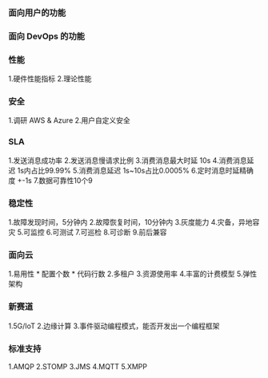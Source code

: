 ### 面向用户的功能

### 面向 DevOps 的功能
    
### 性能
1.硬件性能指标
2.理论性能
    
### 安全
1.调研 AWS & Azure
2.用户自定义安全
    
### SLA
1.发送消息成功率
2.发送消息慢请求比例
3.消费消息最大时延 10s
4.消费消息延迟   1s内占比99.99%
5.消费消息延迟   1s~10s占比0.0005%
6.定时消息时延精确度 +-1s
7.数据可靠性10个9
 
### 稳定性
1.故障发现时间，5分钟内
2.故障恢复时间，10分钟内
3.灰度能力
4.灾备，异地容灾
5.可监控
6.可测试
7.可巡检
8.可诊断
9.前后兼容
       
### 面向云
1.易用性
    * 配置个数
    * 代码行数
2.多租户
3.资源使用率
4.丰富的计费模型
5.弹性架构
    
### 新赛道
1.5G/IoT
2.边缘计算
3.事件驱动编程模式，能否开发出一个编程框架

### 标准支持
1.AMQP
2.STOMP
3.JMS
4.MQTT
5.XMPP


